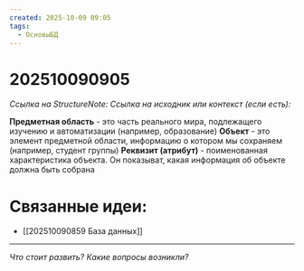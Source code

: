 ```yaml
---
created: 2025-10-09 09:05
tags:
  - ОсновыБД
---
```

# 202510090905
*Ссылка на StructureNote:*
*Ссылка на исходник или контекст (если есть):* 

**Предметная область** - это часть реального мира, подлежащего изучению и автоматизации (например, образование)
**Объект** - это элемент предметной области, информацию о котором мы сохраняем (например, студент группы)
**Реквизит (атрибут)** - поименованная характеристика объекта. Он показыват, какая информация об объекте должна быть собрана
# Связанные идеи:
* [[202510090859 База данных]]
---

*Что стоит развить? Какие вопросы возникли?*